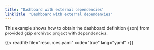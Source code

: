 ```yaml
---
title: "Dashboard with external dependencies"
linkTitle: "Dashboard with external dependencies"
---
```


This example shows how to obtain the dashboard definition (json) from provided gzip archived project with dependencies:

{{< readfile file="resources.yaml" code="true" lang="yaml" >}}
